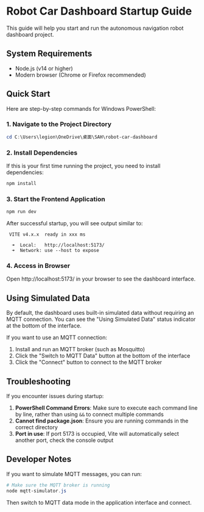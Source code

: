 # Robot Car Dashboard Startup Guide

This guide will help you start and run the autonomous navigation robot dashboard project.

## System Requirements

- Node.js (v14 or higher)
- Modern browser (Chrome or Firefox recommended)

## Quick Start

Here are step-by-step commands for Windows PowerShell:

### 1. Navigate to the Project Directory

```powershell
cd C:\Users\legion\OneDrive\桌面\SAH\robot-car-dashboard
```

### 2. Install Dependencies

If this is your first time running the project, you need to install dependencies:

```powershell
npm install
```

### 3. Start the Frontend Application

```powershell
npm run dev
```

After successful startup, you will see output similar to:

```
 VITE v4.x.x  ready in xxx ms

  ➜  Local:   http://localhost:5173/
  ➜  Network: use --host to expose
```

### 4. Access in Browser

Open http://localhost:5173/ in your browser to see the dashboard interface.

## Using Simulated Data

By default, the dashboard uses built-in simulated data without requiring an MQTT connection. You can see the "Using Simulated Data" status indicator at the bottom of the interface.

If you want to use an MQTT connection:

1. Install and run an MQTT broker (such as Mosquitto)
2. Click the "Switch to MQTT Data" button at the bottom of the interface
3. Click the "Connect" button to connect to the MQTT broker

## Troubleshooting

If you encounter issues during startup:

1. **PowerShell Command Errors**: Make sure to execute each command line by line, rather than using `&&` to connect multiple commands
2. **Cannot find package.json**: Ensure you are running commands in the correct directory
3. **Port in use**: If port 5173 is occupied, Vite will automatically select another port, check the console output

## Developer Notes

If you want to simulate MQTT messages, you can run:

```powershell
# Make sure the MQTT broker is running
node mqtt-simulator.js
```

Then switch to MQTT data mode in the application interface and connect. 